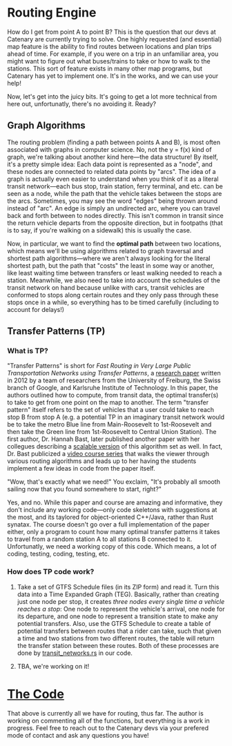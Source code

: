 # Routing Engine

How do I get from point A to point B? This is the question that our devs at Catenary are currently trying to solve. One highly requested (and essential) map feature is the ability to find routes between locations and plan trips ahead of time. For example, if you were on a trip in an unfamiliar area, you might want to figure out what buses/trains to take or how to walk to the stations. This sort of feature exists in many other map programs, but Catenary has yet to implement one. It's in the works, and we can use your help! 

Now, let's get into the juicy bits. It's going to get a lot more technical from here out, unfortunatly, there's no avoiding it. Ready?


## Graph Algorithms
The routing problem (finding a path between points A and B), is most often associated with graphs in computer science. No, not the y = f(x) kind of graph, we're talking about another kind here—the data structure! By itself, it's a pretty simple idea: Each data point is represented as a "node", and these nodes are connected to related data points by "arcs". The idea of a graph is actually even easier to understand when you think of it as a literal transit network—each bus stop, train station, ferry terminal, and etc. can be seen as a node, while the path that the vehicle takes between the stops are the arcs. Sometimes, you may see the word "edges" being thrown around instead of "arc". An edge is simply an undirected arc, where you can travel back and forth between to nodes directly. This isn't common in transit since the return vehicle departs from the opposite direction, but in footpaths (that is to say, if you're walking on a sidewalk) this is usually the case. 

Now, in particular, we want to find the **optimal path** between two locations, which means we'll be using algorithms related to graph traversal and shortest path algorithms—where we aren't always looking for the literal shortest path, but the path that "costs" the least in some way or another, like least waiting time between transfers or least walking needed to reach a station. Meanwhile, we also need to take into account the schedules of the transit network on hand because unlike with cars, transit vehicles are conformed to stops along certain routes and they only pass through these stops once in a while, so everything has to be timed carefully (including to account for delays!)


## Transfer Patterns (TP)

### What is TP?
"Transfer Patterns" is short for *Fast Routing in Very Large Public Transportation Networks using Transfer Patterns*, a [research paper](https://ad.informatik.uni-freiburg.de/files/transferpatterns.pdf) written in 2012 by a team of researchers from the University of Freiburg, the Swiss branch of Google, and Karlsruhe Institute of Technology. In this paper, the authors outlined how to compute, from transit data, the optimal transfer(s) to take to get from one point on the map to another. The term "transfer pattern" itself refers to the set of vehicles that a user could take to reach stop B from stop A (e.g. a potential TP in an imaginary transit network would be to take the metro Blue line from Main-Roosevelt to 1st-Roosevelt and then take the Green line from 1st-Roosevelt to Central Union Station). The first author, Dr. Hannah Bast, later published another paper with her collegues describing a [scalable version](https://ad-publications.cs.uni-freiburg.de/ALENEX_scalable_tp_BHS_2016.pdf) of this algorithm set as well. In fact, Dr. Bast publicized a [video course series](https://ad-wiki.informatik.uni-freiburg.de/teaching/EfficientRoutePlanningSS2012) that walks the viewer through various routing algorithms and leads up to her having the students implement a few ideas in code from the paper itself.

"Wow, that's exactly what we need!" You exclaim, "It's probably all smooth sailing now that you found somewhere to start, right?"

Yes, and no. While this paper and course are amazing and informative, they don't include any working code—only code skeletons with suggestions at the most, and its taylored for object-oriented C++/Java, rather than Rust synatax. The course doesn't go over a full implementation of the paper either, only a program to count how many optimal transfer patterns it takes to travel from a random station A to all stations B connected to it. Unfortunatly, we need a working copy of this code. Which means, a lot of coding, testing, coding, testing, etc.

### How does TP code work?

1) Take a set of GTFS Schedule files (in its ZIP form) and read it. Turn this data into a Time Expanded Graph (TEG). Basically, rather than creating just one node per stop, it creates *three nodes every single time a vehicle reaches a stop*: One node to represent the vehicle's arrival, one node for its departure, and one node to represent a transition state to make any potential transfers. Also, use the GTFS Schedule to create a table of potential transfers between routes that a rider can take, such that given a time and two stations from two different routes, the table will return the transfer station between these routes. Both of these processes are done by [transit_networks.rs](https://github.com/catenarytransit/catenary-routing-engine/blob/main/src/transit_network.rs) in our code. 

2) TBA, we're working on it!

# [The Code](https://github.com/catenarytransit/catenary-routing-engine)
That above is currently all we have for routing, thus far. The author is working on commenting all of the functions, but everything is a work in progress. Feel free to reach out to the Catenary devs via your prefered mode of contact and ask any questions you have!
